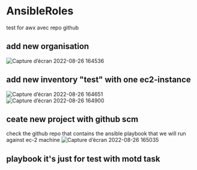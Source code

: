 # AnsibleRoles
test for awx avec repo github
## add new organisation 

![Capture d’écran 2022-08-26 164536](https://user-images.githubusercontent.com/98552911/186943432-1606e819-d238-4a1d-a32f-c9973b277aed.png)
## add new inventory "test" with one ec2-instance
![Capture d’écran 2022-08-26 164651](https://user-images.githubusercontent.com/98552911/186943634-817437f3-4970-4dcc-8772-c0ba63eb5b33.png)
![Capture d’écran 2022-08-26 164900](https://user-images.githubusercontent.com/98552911/186943972-06a108cc-696d-435b-8a34-e905304d62c4.png)
## ceate new project with github scm
check the github repo that contains the ansible playbook that we will run against ec-2 machine 
![Capture d’écran 2022-08-26 165035](https://user-images.githubusercontent.com/98552911/186944397-71531849-e811-46ab-8818-da092cab9621.png)
## playbook it's just for test with motd task
